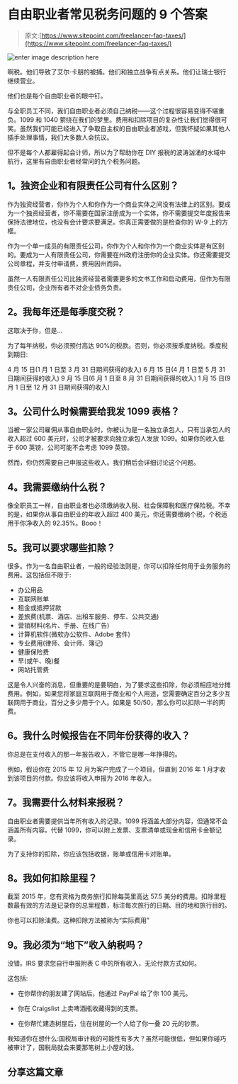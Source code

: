 # 自由职业者常见税务问题的 9 个答案

> 原文:[https://www.sitepoint.com/freelancer-faq-taxes/](https://www.sitepoint.com/freelancer-faq-taxes/)

![enter image description here](../Images/e63f3047182d506cfc97cd5fbd86ec02.png)

啊税。他们导致了艾尔·卡朋的被捕。他们和独立战争有点关系。他们让瑞士银行继续营业。

他们也是每个自由职业者的眼中钉。

与全职员工不同，我们自由职业者必须自己纳税——这个过程很容易变得不堪重负。1099 和 1040 萦绕在我们的梦里。费用和扣除项目的复杂性让我们觉得很可笑。虽然我们可能已经进入了争取自主权的自由职业者游戏，但我怀疑如果其他人插手处理事情，我们大多数人会抗议。

但不是每个人都雇得起会计师，所以为了帮助你在 DIY 报税的波涛汹涌的水域中航行，这里有自由职业者经常问的九个税务问题。

## **1。独资企业和有限责任公司有什么区别？**

作为独资经营者，你作为个人和你作为一个商业实体之间没有法律上的区别。要成为一个独资经营者，你不需要在国家注册成为一个实体，你不需要提交年度报告来保持法律地位，也没有会计要求要满足。你真正需要做的是检查你的 W-9 上的方框。

作为一个单一成员的有限责任公司，你作为个人和你作为一个商业实体是有区别的。要成为一人有限责任公司，你需要在州政府注册你的企业实体。你还需要提交公司章程，并支付申请费，费用因州而异。

虽然一人有限责任公司比独资经营者需要更多的文书工作和启动费用，但作为有限责任公司，企业所有者不对企业债务负责。

## **2。我每年还是每季度交税？**

这取决于你，但是…

为了每年纳税，你必须预付高达 90%的税款。否则，你必须按季度纳税。季度税到期日:

4 月 15 日(1 月 1 日至 3 月 31 日期间获得的收入)
6 月 15 日(4 月 1 日至 5 月 31 日期间获得的收入)
9 月 15 日(6 月 1 日至 8 月 31 日期间获得的收入)
1 月 15 日(9 月 1 日至 12 月 31 日期间获得的收入)

## **3。公司什么时候需要给我发 1099 表格？**

当被一家公司雇佣从事自由职业时，你被认为是一名独立承包人，只有当承包人的收入超过 600 美元时，公司才被要求向独立承包人发放 1099。如果你的收入低于 600 英镑，公司可能不会考虑 1099 英镑。

然而，你仍然需要自己申报这些收入。我们稍后会详细讨论这个问题。

## **4。我需要缴纳什么税？**

像全职员工一样，自由职业者也必须缴纳收入税、社会保障税和医疗保险税。不幸的是，如果你从事自由职业的年收入超过 400 美元，你还需要缴纳个税，个税适用于你净收入的 92.35%。Booo！

## **5。我可以要求哪些扣除？**

很多。作为一名自由职业者，一般的经验法则是，你可以扣除任何用于业务服务的费用。这包括但不限于:

*   办公用品
*   互联网账单
*   租金或抵押贷款
*   差旅费(机票、酒店、出租车服务、停车、公共交通)
*   营销材料(名片、手册、在线广告)
*   计算机软件(微软办公软件、Adobe 套件)
*   专业费用(律师、会计师、簿记)
*   健康保险费
*   早(或午、晚)餐
*   网站托管费

这是令人兴奋的消息，但重要的是要明白，为了要求这些扣除，你必须相应地分摊费用。例如，如果您将家庭互联网用于商业和个人用途，您需要确定百分之多少互联网用于商业，百分之多少用于个人。如果是 50/50，那么你可以扣除一半的网费。

## **6。我什么时候报告在不同年份获得的收入？**

你总是在支付收入的那一年报告收入，不管它是哪一年挣得的。

例如，假设你在 2015 年 12 月为客户完成了一个项目，但直到 2016 年 1 月才收到该项目的付款。你应该将收入申报为 2016 年收入。

## **7。我需要什么材料来报税？**

自由职业者需要提供当年所有收入的记录。1099 将涵盖大部分内容，但通常不会涵盖所有内容。代替 1099，你可以附上发票、支票清单或现金和信用卡金额记录。

为了支持你的扣除，你应该包括收据，账单或信用卡对账单。

## **8。我如何扣除里程？**

截至 2015 年，您有资格为商务旅行扣除每英里高达 57.5 美分的费用。扣除里程数最有效的方法是记录你的总里程数，标注每次旅行的日期、目的地和旅行目的。

你也可以扣除油费。这种扣除方法被称为“实际费用”

## **9。我必须为“地下”收入纳税吗？**

没错。IRS 要求您自行申报附表 C 中的所有收入，无论付款方式如何。

这包括:

*   在你帮你的朋友建了网站后，他通过 PayPal 给了你 100 美元。

*   你在 Craigslist 上卖啤酒瓶收藏得到的支票。

*   在你帮忙建造树屋后，住在树屋的一个人给了你一叠 20 元的钞票。

我知道你在想什么:国税局审计我的可能性有多大？虽然可能很低，但如果你碰巧被审计了，国税局就会来要那笔树上小屋的钱。

## 分享这篇文章